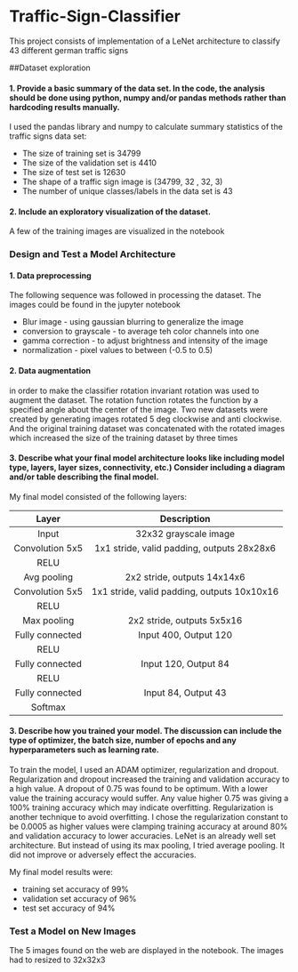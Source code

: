 # Traffic-Sign-Classifier
This project consists of implementation of a LeNet architecture to classify 43 different german traffic signs

##Dataset exploration

#### 1. Provide a basic summary of the data set. In the code, the analysis should be done using python, numpy and/or pandas methods rather than hardcoding results manually.

I used the pandas library and numpy to calculate summary statistics of the traffic
signs data set:

* The size of training set is 34799
* The size of the validation set is 4410
* The size of test set is 12630
* The shape of a traffic sign image is (34799, 32 , 32, 3)
* The number of unique classes/labels in the data set is 43

#### 2. Include an exploratory visualization of the dataset.

A few of the training images are visualized in the notebook

### Design and Test a Model Architecture

#### 1. Data preprocessing
The following sequence was followed in processing the dataset. The images could be found in the jupyter notebook
* Blur image - using gaussian blurring to generalize the image
* conversion to grayscale - to average teh color channels into one
* gamma correction - to adjust brightness and intensity of the image
* normalization - pixel values to between (-0.5 to 0.5)

#### 2. Data augmentation
in order to make the classifier rotation invariant rotation was used to augment the dataset. The rotation function rotates the function by a specified angle about the center of the image. Two new datasets were created by generating images rotated 5 deg clockwise and anti clockwise. And the original training dataset was concatenated with the rotated images which increased the size of the training dataset by three times

#### 3. Describe what your final model architecture looks like including model type, layers, layer sizes, connectivity, etc.) Consider including a diagram and/or table describing the final model.

My final model consisted of the following layers:

| Layer         		|     Description	        					|
|:---------------------:|:---------------------------------------------:|
| Input         		| 32x32 grayscale image   							|
| Convolution 5x5     	| 1x1 stride, valid padding, outputs 28x28x6 	|
| RELU					|												|
| Avg pooling	      	| 2x2 stride,  outputs 14x14x6 				|
| Convolution 5x5	    | 1x1 stride, valid padding, outputs 10x10x16		|
| RELU					|												|
| Max pooling	      	| 2x2 stride,  outputs 5x5x16 				|
| Fully connected		| Input 400, Output 120									|
| RELU					|												|
| Fully connected		| Input 120, Output 84									|
| RELU					|												|
| Fully connected		| Input 84, Output 43									|
| Softmax				|      									|


#### 3. Describe how you trained your model. The discussion can include the type of optimizer, the batch size, number of epochs and any hyperparameters such as learning rate.

To train the model, I used an ADAM optimizer, regularization and dropout. Regularization and dropout increased the training and validation accuracy to a high value.
A dropout of 0.75 was found to be optimum. With a lower value the training accuracy would suffer. Any value higher 0.75 was giving a 100% training accuracy which may indicate overfitting.
Regularization is another technique to avoid overfitting. I chose the regularization constant to be 0.0005 as higher values were clamping training accuracy at around 80% and validation accuracy to lower accuracies.
LeNet is an already well set architecture. But instead of using its max pooling, I tried average pooling. It did not improve or adversely effect the accuracies.

My final model results were:
* training set accuracy of 99%
* validation set accuracy of 96%
* test set accuracy of 94%


### Test a Model on New Images

The 5 images found on the web are displayed in the notebook. The images had to resized to 32x32x3
